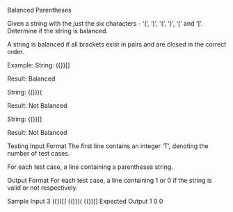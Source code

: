 Balanced Parentheses


Given a string with the just the six characters - ‘(’, ‘)’, ‘{’, ‘}’, ‘[’ and ‘]’. Determine if the string is balanced.

A string is balanced if all brackets exist in pairs and are closed in the correct order.

Example:
String: ({})[]

Result: Balanced

String: {()})(

Result: Not Balanced

String: {(})[]

Result: Not Balanced

Testing
Input Format
The first line contains an integer ‘T’, denoting the number of test cases.

For each test case, a line containing a parentheses string.

Output Format
For each test case, a line containing 1 or 0 if the string is valid or not respectively.

Sample Input 
3
({})[]
{()})(
{(})[]
Expected Output
1
0
0